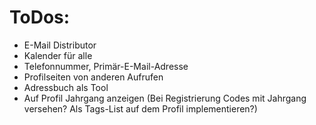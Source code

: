 # ToDos:

- E-Mail Distributor
- Kalender für alle
- Telefonnummer, Primär-E-Mail-Adresse
- Profilseiten von anderen Aufrufen
- Adressbuch als Tool
- Auf Profil Jahrgang anzeigen (Bei Registrierung Codes mit Jahrgang versehen? Als Tags-List auf dem Profil implementieren?)